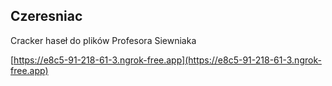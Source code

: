 
## Czeresniac

Cracker haseł do plików Profesora Siewniaka

[https://e8c5-91-218-61-3.ngrok-free.app](https://e8c5-91-218-61-3.ngrok-free.app)
